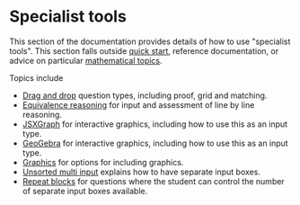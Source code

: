 # Specialist tools

This section of the documentation provides details of how to use "specialist tools".  This section falls outside [quick start](../AbInitio/index.md), reference documentation, or advice on particular [mathematical topics](../Topics/index.md).

Topics include

* [Drag and drop](../Specialist_tools/Drag_and_drop/index.md) question types, including proof, grid and matching.
* [Equivalence reasoning](../Specialist_tools/Equivalence_reasoning/index.md) for input and assessment of line by line reasoning.
* [JSXGraph](../Specialist_tools/JSXGraph/index.md) for interactive graphics, including how to use this as an input type.
* [GeoGebra](../Specialist_tools/GeoGebra/index.md) for interactive graphics, including how to use this as an input type.
* [Graphics](../Specialist_tools/Graphics.md) for options for including graphics.
* [Unsorted multi input](../Specialist_tools/Unsorted_multi_input.md) explains how to have separate input boxes.
* [Repeat blocks](../Specialist_tools/Repeat/index.md) for questions where the student can control the number of separate input boxes available.